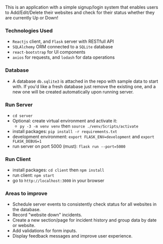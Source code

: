 This is an application with a simple signup/login system that enables users to Add/Edit/Delete their websites and check for their status whether they are currently Up or Down!

### Technologies Used
- `Reactjs` client, and `Flask` server with RESTfull API
- `SQLAlchemy` ORM connected to a `SQLite` database
- `react-bootstrap` for UI components
- `axios` for requests, and `lodash` for data operations

### Database
- A database `db.sqlite3` is attached in the repo with sample data to start with. If you'd like a fresh database just remove the existing one, and a new one will be created automatically upon running server.

### Run Server
- `cd server` 
- Optional: create virtual environment and activate it:
  - `py -3 -m venv venv` then `source ./venv/Scripts/activate`
- install packages: `pip install -r requirements.txt`
- development environment: `export FLASK_ENV=development` and `export FLASK_DEBUG=1`
- run server on port 5000 (must): `flask run --port=5000`

### Run Client
- install packages: `cd client` then `npm install`
- run client: `npm start`
- go to `http://localhost:3000` in your browser

### Areas to improve
- Schedule server events to consistently check status for all websites in the database.
- Record "website down" incidents.
- Create a new section/page for incident history and group data by date or website.
- Add validations for form inputs.
- Display feedback messages and improve user experience.
